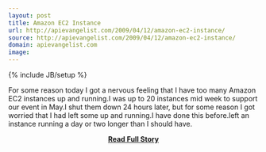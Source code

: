 ```yaml
---
layout: post
title: Amazon EC2 Instance
url: http://apievangelist.com/2009/04/12/amazon-ec2-instance/
source: http://apievangelist.com/2009/04/12/amazon-ec2-instance/
domain: apievangelist.com
image: 
---
```

{% include JB/setup %}<p>For some reason today I got a nervous feeling that I have too many Amazon EC2 instances up and running.I was up to 20 instances mid week to support our event in May.I shut them down 24 hours later, but for some reason I got worried that I had left some up and running.I have done this before.left an instance running a day or two longer than I should have.</p>
<center><p><a href="http://apievangelist.com/2009/04/12/amazon-ec2-instance/" style='padding:25px; font-sze:18px; font-weight: bold;'>Read Full Story</a></p></center>
